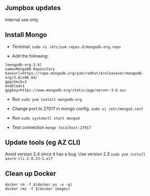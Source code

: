 ## Jumpbox updates

Internal use only

## Install Mongo

* Terminal: `sudo vi /etc/yum.repos.d/mongodb-org.repo`

* Add the following:

```
[mongodb-org-3.6]
name=MongoDB Repository
baseurl=https://repo.mongodb.org/yum/redhat/$releasever/mongodb-org/3.6/x86_64/
gpgcheck=1
enabled=1
gpgkey=https://www.mongodb.org/static/pgp/server-3.6.asc
```

* Run `sudo yum install mongodb-org`

* Change port to 27017 in mongo config. `sudo vi /etc/mongod.conf`

* Run `sudo systemctl start mongod`

* Test connection `mongo localhost:27017`

## Update tools (eg AZ CLI)

Avoid version 2.4 since it has a bug. Use version 2.3
`sudo yum install azure-cli-2.0.23-1.el7` 

## Clean up Docker

```
docker rm -f $(docker ps -a -q)
docker rmi -f $(docker images)
```
